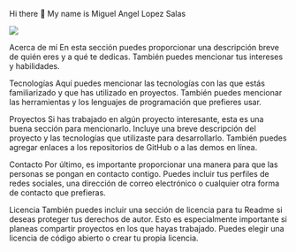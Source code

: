 Hi there 👋 My name is Miguel Angel Lopez Salas

![](https://komarev.com/ghpvc/?username=PrismaIllya9016&style=for-the-badge)

Acerca de mí
En esta sección puedes proporcionar una descripción breve de quién eres y a qué te dedicas. También puedes mencionar tus intereses y habilidades.

Tecnologías
Aquí puedes mencionar las tecnologías con las que estás familiarizado y que has utilizado en proyectos. También puedes mencionar las herramientas y los lenguajes de programación que prefieres usar.

Proyectos
Si has trabajado en algún proyecto interesante, esta es una buena sección para mencionarlo. Incluye una breve descripción del proyecto y las tecnologías que utilizaste para desarrollarlo. También puedes agregar enlaces a los repositorios de GitHub o a las demos en línea.

Contacto
Por último, es importante proporcionar una manera para que las personas se pongan en contacto contigo. Puedes incluir tus perfiles de redes sociales, una dirección de correo electrónico o cualquier otra forma de contacto que prefieras.

Licencia
También puedes incluir una sección de licencia para tu Readme si deseas proteger tus derechos de autor. Esto es especialmente importante si planeas compartir proyectos en los que hayas trabajado. Puedes elegir una licencia de código abierto o crear tu propia licencia.

<!--
**PrismaIllya9016/PrismaIllya9016** is a ✨ _special_ ✨ repository because its `README.md` (this file) appears on your GitHub profile.

### Here are some ideas to get you started:





- 🔭 I’m currently working on ...
- 🌱 I’m currently learning ...
- 👯 I’m looking to collaborate on ...
- 🤔 I’m looking for help with ...
- 💬 Ask me about ...
- 📫 How to reach me: ...
- 😄 Pronouns: ...
- ⚡ Fun fact: ...
-->
